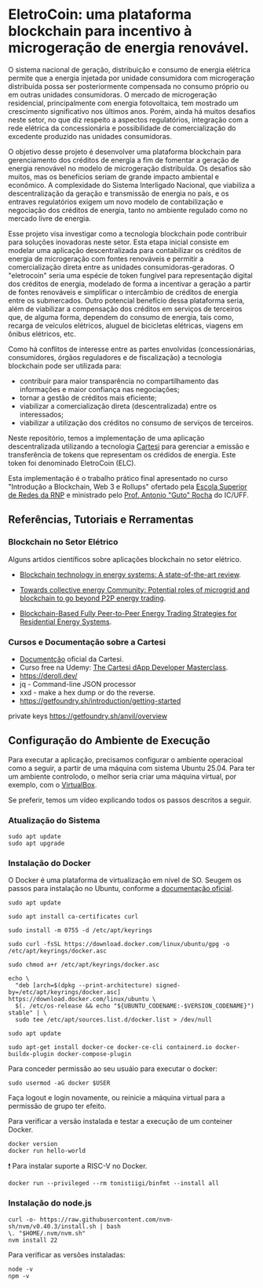 # EletroCoin: uma plataforma blockchain para incentivo à microgeração de energia renovável.

O sistema nacional de geração, distribuição e consumo de energia elétrica permite que a energia injetada por unidade consumidora com microgeração distribuída possa ser posteriormente compensada no consumo próprio ou em outras unidades consumidoras. O mercado de microgeração residencial, principalmente com energia fotovoltaica, tem mostrado um crescimento significativo nos últimos anos. Porém, ainda há muitos desafios neste setor, no que diz respeito a aspectos regulatórios, integração com a rede elétrica da concessionária e possibilidade de comercialização do excedente produzido nas unidades consumidoras.

O objetivo desse projeto é desenvolver uma plataforma blockchain para gerenciamento dos créditos de energia a fim de fomentar a geração de energia renovável no modelo de microgeração distribuída. Os desafios são muitos, mas os benefícios seriam de grande impacto ambiental e econômico. A complexidade do Sistema Interligado Nacional, que viabiliza a descentralização da geração e transmissão de energia no país, e os entraves regulatórios exigem um novo modelo de contabilização e negociação dos créditos de energia, tanto no ambiente regulado como no mercado livre de energia.

Esse projeto visa investigar como a tecnologia blockchain pode contribuir para soluções inovadoras neste setor. Esta etapa inicial consiste em modelar uma aplicação descentralizada para contabilizar os créditos de energia de microgeração com fontes renováveis e permitir a comercialização direta entre as unidades consumidoras-geradoras. O "eletrocoin" seria uma espécie de token fungível para representação digital dos créditos de energia, modelado de forma a incentivar a geração a partir de fontes renováveis e simplificar o intercâmbio de créditos de energia entre os submercados. Outro potencial benefício dessa plataforma seria, além de viabilizar a compensação dos créditos em serviços de terceiros que, de alguma forma, dependem do consumo de energia, tais como, recarga de veículos elétricos, aluguel de bicicletas elétricas, viagens em ônibus elétricos, etc.

Como há conflitos de interesse entre as partes envolvidas (concessionárias, consumidores, órgãos reguladores e de fiscalização) a tecnologia blockchain pode ser utilizada para:
- contribuir para maior transparência no compartilhamento das informações e maior confiança nas negociações;
- tornar a gestão de créditos mais eficiente;
- viabilizar a comercialização direta (descentralizada) entre os interessados;
- viabilizar a utilização dos créditos no consumo de serviços de terceiros.

Neste repositório, temos a implementação de uma aplicação descentralizada utilizando a tecnologia [Cartesi](https://cartesi.io/) para gerenciar a emissão e transferência de tokens que representam os crédidos de energia. Este token foi denominado EletroCoin (ELC).

Esta implementação é o trabalho prático final apresentado no curso "Introdução a Blockchain, Web 3 e Rollups" ofertado pela [Escola Superior de Redes da RNP](https://esr.rnp.br/) e ministrado pelo [Prof. Antonio "Guto" Rocha](http://www2.ic.uff.br/~arocha/) do IC/UFF.

## Referências, Tutoriais e Rerramentas

### Blockchain no Setor Elétrico

Alguns artidos científicos sobre aplicações blockchain no setor elétrico.

- [Blockchain technology in energy systems: A state-of-the-art review](https://doi.org/10.1049/blc2.12020).

- [Towards collective energy Community: Potential roles of microgrid and blockchain to go beyond P2P energy trading](https://doi.org/10.1016/j.apenergy.2022.119003).

- [Blockchain-Based Fully Peer-to-Peer Energy Trading Strategies for Residential Energy Systems](https://doi.org/10.1109/TII.2021.3077008).

### Cursos e Documentação sobre a Cartesi

- [Documentção](https://docs.cartesi.io/get-started) oficial da Cartesi.
- Curso free na Udemy: [The Cartesi dApp Developer Masterclass](https://www.udemy.com/course/cartesi-masterclass/).
- https://deroll.dev/
- jq - Command-line JSON processor
- xxd - make a hex dump or do the reverse.
- https://getfoundry.sh/introduction/getting-started




private keys
https://getfoundry.sh/anvil/overview

## Configuração do Ambiente de Execução

Para executar a aplicação, precisamos configurar o ambiente operacioal como a seguir, a partir de uma máquina com sistema Ubuntu 25.04. Para ter um ambiente controlodo, o melhor seria criar uma máquina virtual, por exemplo, com o [VirtualBox](https://www.virtualbox.org/).

Se preferir, temos um vídeo explicando todos os passos descritos a seguir.

### Atualização do Sistema

```
sudo apt update
sudo apt upgrade
````

### Instalação do Docker

O Docker é uma plataforma de virtualização em nível de SO. Seugem os passos para instalação no Ubuntu, conforme a [documentação oficial](https://docs.docker.com/engine/install/ubuntu/).

```
sudo apt update

sudo apt install ca-certificates curl

sudo install -m 0755 -d /etc/apt/keyrings

sudo curl -fsSL https://download.docker.com/linux/ubuntu/gpg -o /etc/apt/keyrings/docker.asc

sudo chmod a+r /etc/apt/keyrings/docker.asc

echo \
  "deb [arch=$(dpkg --print-architecture) signed-by=/etc/apt/keyrings/docker.asc] https://download.docker.com/linux/ubuntu \
  $(. /etc/os-release && echo "${UBUNTU_CODENAME:-$VERSION_CODENAME}") stable" | \
  sudo tee /etc/apt/sources.list.d/docker.list > /dev/null

sudo apt update

sudo apt-get install docker-ce docker-ce-cli containerd.io docker-buildx-plugin docker-compose-plugin
```
Para conceder permissão ao seu usuáio para executar o docker:

`sudo usermod -aG docker $USER`

Faça logout e login novamente, ou reinicie a máquina virtual para a permissão de grupo ter efeito.

Para verificar a versão instalada e testar a execução de um conteiner Docker.

```
docker version
docker run hello-world
```

:exclamation: Para instalar suporte a RISC-V no Docker.

```
docker run --privileged --rm tonistiigi/binfmt --install all
```


### Instalação do node.js

```
curl -o- https://raw.githubusercontent.com/nvm-sh/nvm/v0.40.3/install.sh | bash
\. "$HOME/.nvm/nvm.sh"
nvm install 22

```


Para verificar as versões instaladas:
```
node -v
npm -v
```








